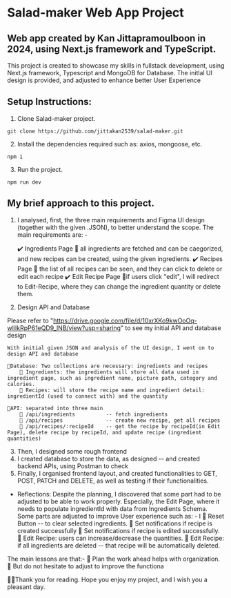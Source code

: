 # Salad-maker Web App Project

## Web app created by Kan Jittapramoulboon in 2024, using Next.js framework and TypeScript.

This project is created to showcase my skills in fullstack development, using Next.js framework, Typescript and MongoDB for Database. The initlal UI design is provided, and adjusted to enhance better User Experience

## Setup Instructions:

1. Clone Salad-maker project.

```terminall
git clone https://github.com/jittakan2539/salad-maker.git
```

2. Install the dependencies required such as: axios, mongoose, etc.

```terminall
npm i
```

3. Run the project.

```terminall
npm run dev
```

## My brief approach to this project.

1. I analysed, first, the three main requirements and Figma UI design (together with the given .JSON), to better understand the scope.
   The main requirements are: -

   ✔️ Ingredients Page
        🔶 all ingredients are fetched and can be caegorized, and new recipes can be created, using the given ingredients.
   ✔️ Recipes Page
        🔶 the list of all recipes can be seen, and they can click to delete or edit each recipe
   ✔️ Edit Recipe Page
        🔶if users click "edit", I will redirect to Edit-Recipe, where they can change the ingredient quantity or delete them.

2. Design API and Database

Please refer to "https://drive.google.com/file/d/10xrXKo9kwOoOq-wliIkRpP61eQD9_lNB/view?usp=sharing" to see my initial API and database design

    With initial given JSON and analysis of the UI design, I went on to design API and database

    🎁Database: Two collections are necessary: ingredients and recipes
        🔶 Ingredients: the ingredients will store all data used in ingredient page, such as ingredient name, picture path, category and calories.
        🔶 Recipes: will store the recipe name and ingredient detail: ingredientId (used to connect with) and the quantity

    🎁API: separated into three main
        🔶 /api/ingredients          -- fetch ingredients
        🔶 /api/recipes              -- create new recipe, get all recipes
        🔶 /api/recipes/:recipeId    -- get the recipe by recipeId(in Edit Page), delete recipe by recipeId, and update recipe (ingredient quantities)

3. Then, I designed some rough frontend
4. I created database to store the data, as designed -- and created backend APIs, using Postman to check
5. Finally, I organised frontend layout, and created functionalities to GET, POST, PATCH and DELETE, as well as testing if their functionalities.

* Reflections: Despite the planning, I discovered that some part had to be adjusted to be able to work properly. Especially, the Edit Page, where it needs to populate ingredientId with data from Ingredients Schema. Some parts are adjusted to improve User experience such as: - I 
        🔸 Reset Button -- to clear selected ingredients.
        🔸 Set notifications if recipe is created successfully
        🔸 Set notifications if recipe is edited successfully.
        🔸 Edit Recipe: users can increase/decrease the quantities.
        🔸 Edit Recipe: if all ingredients are deleted -- that recipe will be automatically deleted.


The main lessons are that:-
        🏓 Plan the work ahead helps with organization.
        🏓 But do not hesitate to adjust to improve the functiona

🎈🎈Thank you for reading. Hope you enjoy my project, and I wish you a pleasant day.
    
